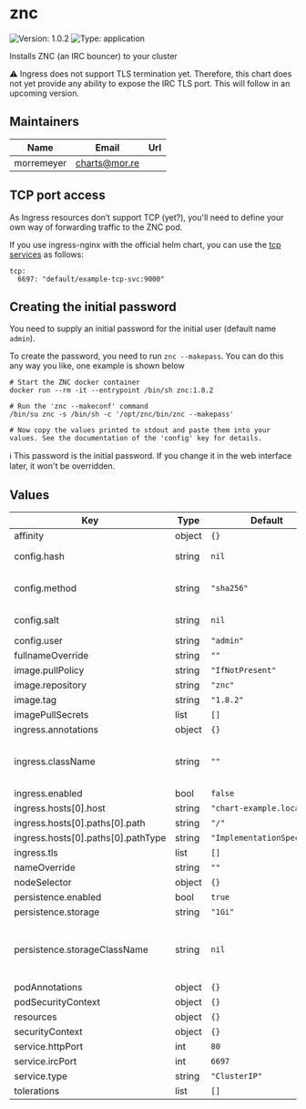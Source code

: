 # znc

![Version: 1.0.2](https://img.shields.io/badge/Version-1.0.2-informational?style=flat-square) ![Type: application](https://img.shields.io/badge/Type-application-informational?style=flat-square)

Installs ZNC (an IRC bouncer) to your cluster

:warning: Ingress does not support TLS termination yet. Therefore, this chart does not yet provide any ability to expose the IRC TLS port. This will follow in an upcoming version.

## Maintainers

| Name | Email | Url |
| ---- | ------ | --- |
| morremeyer | <charts@mor.re> |  |

## TCP port access

As Ingress resources don’t support TCP (yet?), you'll need to define your own way of forwarding traffic to the ZNC pod.

If you use ingress-nginx with the official helm chart, you can use the [tcp services](https://github.com/kubernetes/ingress-nginx/blob/main/charts/ingress-nginx/values.yaml#L884-L888) as follows:

```
tcp:
  6697: "default/example-tcp-svc:9000"
```

## Creating the initial password

You need to supply an initial password for the initial user (default name `admin`).

To create the password, you need to run `znc --makepass`. You can do this any way you like, one example is shown below

```
# Start the ZNC docker container
docker run --rm -it --entrypoint /bin/sh znc:1.8.2

# Run the 'znc --makeconf' command
/bin/su znc -s /bin/sh -c '/opt/znc/bin/znc --makepass'

# Now copy the values printed to stdout and paste them into your values. See the documentation of the 'config' key for details.
```

:information_source: This password is the initial password. If you change it in the web interface later, it won't be overridden.

## Values

| Key | Type | Default | Description |
|-----|------|---------|-------------|
| affinity | object | `{}` |  |
| config.hash | string | `nil` | The hash for your initial password' |
| config.method | string | `"sha256"` | The method for your initial password' |
| config.salt | string | `nil` | The salt for your initial password' |
| config.user | string | `"admin"` |  |
| fullnameOverride | string | `""` |  |
| image.pullPolicy | string | `"IfNotPresent"` |  |
| image.repository | string | `"znc"` |  |
| image.tag | string | `"1.8.2"` |  |
| imagePullSecrets | list | `[]` |  |
| ingress.annotations | object | `{}` |  |
| ingress.className | string | `""` | The ingressClassName for this Ingress resource |
| ingress.enabled | bool | `false` |  |
| ingress.hosts[0].host | string | `"chart-example.local"` |  |
| ingress.hosts[0].paths[0].path | string | `"/"` |  |
| ingress.hosts[0].paths[0].pathType | string | `"ImplementationSpecific"` |  |
| ingress.tls | list | `[]` |  |
| nameOverride | string | `""` |  |
| nodeSelector | object | `{}` |  |
| persistence.enabled | bool | `true` |  |
| persistence.storage | string | `"1Gi"` |  |
| persistence.storageClassName | string | `nil` | Set a storageClassName, otherwise the default class is used. |
| podAnnotations | object | `{}` |  |
| podSecurityContext | object | `{}` |  |
| resources | object | `{}` |  |
| securityContext | object | `{}` |  |
| service.httpPort | int | `80` |  |
| service.ircPort | int | `6697` |  |
| service.type | string | `"ClusterIP"` |  |
| tolerations | list | `[]` |  |

